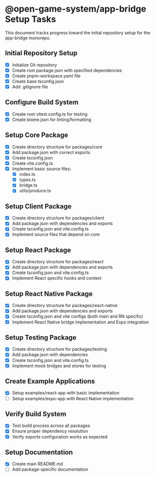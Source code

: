 # @open-game-system/app-bridge Setup Tasks

This document tracks progress toward the initial repository setup for the app-bridge monorepo.

## Initial Repository Setup

- [x] Initialize Git repository
- [x] Create root package.json with specified dependencies
- [x] Create pnpm-workspace.yaml file
- [x] Create base tsconfig.json
- [x] Add .gitignore file

## Configure Build System

- [x] Create root vitest.config.ts for testing
- [x] Create biome.json for linting/formatting

## Setup Core Package

- [x] Create directory structure for packages/core
- [x] Add package.json with correct exports
- [x] Create tsconfig.json
- [x] Create vite.config.ts
- [x] Implement basic source files:
  - [x] index.ts
  - [x] types.ts
  - [x] bridge.ts
  - [x] utils/produce.ts

## Setup Client Package

- [x] Create directory structure for packages/client
- [x] Add package.json with dependencies and exports
- [x] Create tsconfig.json and vite.config.ts
- [x] Implement source files that depend on core

## Setup React Package

- [x] Create directory structure for packages/react
- [x] Add package.json with dependencies and exports
- [x] Create tsconfig.json and vite.config.ts
- [x] Implement React specific hooks and context

## Setup React Native Package

- [x] Create directory structure for packages/react-native
- [x] Add package.json with dependencies and exports 
- [x] Create tsconfig.json and vite configs (both main and RN specific)
- [x] Implement React Native bridge implementation and Expo integration

## Setup Testing Package

- [x] Create directory structure for packages/testing
- [x] Add package.json with dependencies
- [x] Create tsconfig.json and vite.config.ts
- [x] Implement mock bridges and stores for testing

## Create Example Applications

- [x] Setup examples/react-app with basic implementation
- [ ] Setup examples/expo-app with React Native implementation

## Verify Build System

- [x] Test build process across all packages
- [x] Ensure proper dependency resolution
- [x] Verify exports configuration works as expected

## Setup Documentation

- [x] Create main README.md
- [ ] Add package-specific documentation 